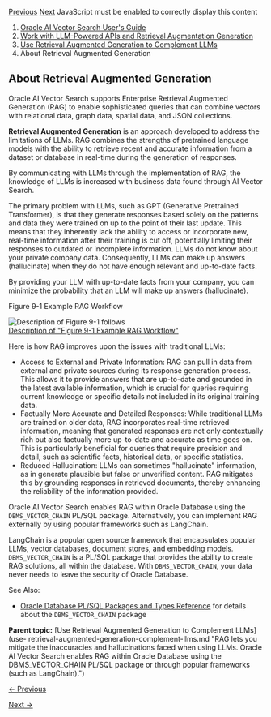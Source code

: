 [Previous](use-retrieval-augmented-generation-complement-llms.md)
[Next](sql-rag-example.md) JavaScript must be enabled to correctly display
this content

  1. [Oracle AI Vector Search User's Guide](index.md)
  2. [Work with LLM-Powered APIs and Retrieval Augmentation Generation](work-llm-powered-apis-and-retrieval-augmentation-generation-node.md)
  3. [Use Retrieval Augmented Generation to Complement LLMs](use-retrieval-augmented-generation-complement-llms.md)
  4. About Retrieval Augmented Generation

## About Retrieval Augmented Generation

Oracle AI Vector Search supports Enterprise Retrieval Augmented Generation
(RAG) to enable sophisticated queries that can combine vectors with relational
data, graph data, spatial data, and JSON collections.

**Retrieval Augmented Generation** is an approach developed to address the
limitations of LLMs. RAG combines the strengths of pretrained language models
with the ability to retrieve recent and accurate information from a dataset or
database in real-time during the generation of responses.

By communicating with LLMs through the implementation of RAG, the knowledge of
LLMs is increased with business data found through AI Vector Search.

The primary problem with LLMs, such as GPT (Generative Pretrained
Transformer), is that they generate responses based solely on the patterns and
data they were trained on up to the point of their last update. This means
that they inherently lack the ability to access or incorporate new, real-time
information after their training is cut off, potentially limiting their
responses to outdated or incomplete information. LLMs do not know about your
private company data. Consequently, LLMs can make up answers (hallucinate)
when they do not have enough relevant and up-to-date facts.

By providing your LLM with up-to-date facts from your company, you can
minimize the probability that an LLM will make up answers (hallucinate).

Figure 9-1 Example RAG Workflow

  

![Description of Figure 9-1
follows](https://docs.oracle.com/en/database/oracle/oracle-database/23/vecse/img/chatbot_llm_workflow.png)  
[Description of "Figure 9-1 Example RAG
Workflow"](img_text/chatbot_llm_workflow.md)

  

Here is how RAG improves upon the issues with traditional LLMs:

  * Access to External and Private Information: RAG can pull in data from external and private sources during its response generation process. This allows it to provide answers that are up-to-date and grounded in the latest available information, which is crucial for queries requiring current knowledge or specific details not included in its original training data. 
  * Factually More Accurate and Detailed Responses: While traditional LLMs are trained on older data, RAG incorporates real-time retrieved information, meaning that generated responses are not only contextually rich but also factually more up-to-date and accurate as time goes on. This is particularly beneficial for queries that require precision and detail, such as scientific facts, historical data, or specific statistics. 
  * Reduced Hallucination: LLMs can sometimes "hallucinate" information, as in generate plausible but false or unverified content. RAG mitigates this by grounding responses in retrieved documents, thereby enhancing the reliability of the information provided. 

Oracle AI Vector Search enables RAG within Oracle Database using the
`DBMS_VECTOR_CHAIN` PL/SQL package. Alternatively, you can implement RAG
externally by using popular frameworks such as LangChain.

LangChain is a popular open source framework that encapsulates popular LLMs,
vector databases, document stores, and embedding models. `DBMS_VECTOR_CHAIN`
is a PL/SQL package that provides the ability to create RAG solutions, all
within the database. With `DBMS_VECTOR_CHAIN`, your data never needs to leave
the security of Oracle Database.

See Also:

  * [Oracle Database PL/SQL Packages and Types Reference](/pls/topic/lookup?ctx=en/database/oracle/oracle-database/23/vecse&id=ARPLS-GUID-A5B4C9B9-4F94-44E5-817E-FF1A08180C4B) for details about the `DBMS_VECTOR_CHAIN` package 

**Parent topic:** [Use Retrieval Augmented Generation to Complement LLMs](use-
retrieval-augmented-generation-complement-llms.md "RAG lets you mitigate the
inaccuracies and hallucinations faced when using LLMs. Oracle AI Vector Search
enables RAG within Oracle Database using the DBMS_VECTOR_CHAIN PL/SQL package
or through popular frameworks \(such as LangChain\).")


[← Previous](use-retrieval-augmented-generation-complement-llms.md)

[Next →](sql-rag-example.md)
